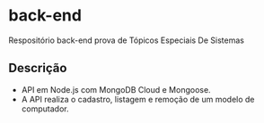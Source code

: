 # back-end
Respositório back-end prova de Tópicos Especiais De Sistemas

## Descrição
- API em Node.js com MongoDB Cloud e Mongoose.
- A API realiza o cadastro, listagem e remoção de um modelo de computador.
